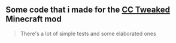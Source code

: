 ## Some code that i made for the [CC Tweaked](https://modrinth.com/mod/cc-tweaked) Minecraft mod

> There's a lot of simple tests and some elaborated ones
